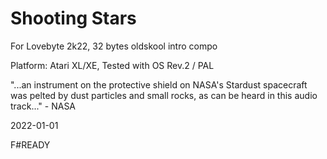 # Shooting Stars

For Lovebyte 2k22, 32 bytes oldskool intro compo

Platform: Atari XL/XE, Tested with OS Rev.2 / PAL

"...an instrument on the protective shield on NASA's
 Stardust spacecraft was pelted by dust particles
 and small rocks, as can be heard in this audio track..." - NASA

2022-01-01

F#READY
